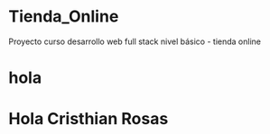 # Tienda_Online
Proyecto curso desarrollo web full stack nivel básico - tienda online
# hola
# Hola Cristhian Rosas
